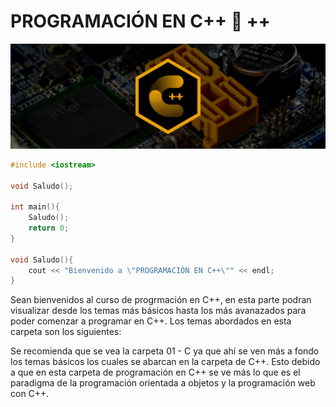 # PROGRAMACIÓN EN C++ :croissant: ++
<div>
    <img src="IMG/CPPBNNER.png">
</div>

```CPP
#include <iostream>

void Saludo();

int main(){
    Saludo();
    return 0;
}

void Saludo(){
    cout << "Bienvenido a \"PROGRAMACIÓN EN C++\"" << endl;
}
```
Sean bienvenidos al curso de progrmación en C++, en esta parte podran visualizar desde los temas más básicos hasta los más avanazados para poder comenzar
a programar en C++. Los temas abordados en esta carpeta son los siguientes:

Se recomienda que se vea la carpeta <a kref="/01 - C/LEEME.md">01 - C</a> ya que ahí se ven más a fondo los temas básicos los cuales se abarcan en la carpeta de C++. Esto debido a que en
esta carpeta de programación en C++ se ve más lo que es el paradigma de la programación orientada a objetos y la programación web con C++.